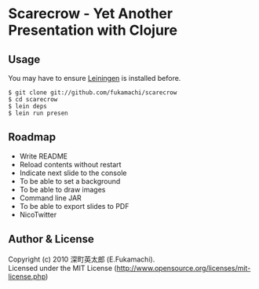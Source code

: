 # Scarecrow - Yet Another Presentation with Clojure

## Usage

You may have to ensure [Leiningen](http://github.com/technomancy/leiningen) is installed before.

    $ git clone git://github.com/fukamachi/scarecrow
    $ cd scarecrow
    $ lein deps
    $ lein run presen

## Roadmap

* Write README
* Reload contents without restart
* Indicate next slide to the console
* To be able to set a background
* To be able to draw images
* Command line JAR
* To be able to export slides to PDF
* NicoTwitter

## Author & License

Copyright (c) 2010 深町英太郎 (E.Fukamachi).  
Licensed under the MIT License (http://www.opensource.org/licenses/mit-license.php)
